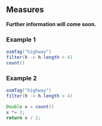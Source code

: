 ## Measures

**Further information will come soon.**

### Example 1

```java
osmTag("highway")
filter(h -> h.length > 4)
count()
```

### Example 2

```java
osmTag("highway")
filter(h -> h.length > 4)

Double x = count()
x *= 3;
return x / 2;
```
